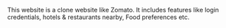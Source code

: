 This website is a clone website like Zomato. It includes features like login credentials, hotels & restaurants nearby, Food preferences etc.

